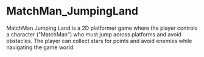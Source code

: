 # MatchMan_JumpingLand
MatchMan Jumping Land is a 2D platformer game where the player controls a character ("MatchMan") who must jump across platforms and avoid obstacles. The player can collect stars for points and avoid enemies while navigating the game world.
